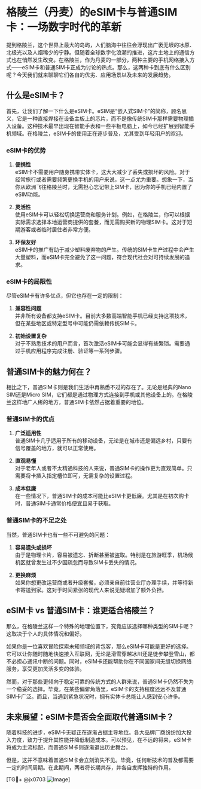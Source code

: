 # 格陵兰（丹麦）的eSIM卡与普通SIM卡：一场数字时代的革新

提到格陵兰，这个世界上最大的岛屿，人们脑海中往往会浮现出广袤无垠的冰原、北极光以及人烟稀少的宁静。但随着全球数字化浪潮的推进，这片土地上的通信方式也在悄然发生改变。在格陵兰，作为丹麦的一部分，两种主要的手机网络接入方式——eSIM卡和普通SIM卡正成为讨论的热点。那么，这两种卡到底有什么区别呢？今天我们就来聊聊它们各自的优劣、应用场景以及未来的发展趋势。

## 什么是eSIM卡？

首先，让我们了解一下什么是eSIM卡。eSIM是“嵌入式SIM卡”的简称，顾名思义，它是一种直接焊接在设备主板上的芯片，而不是像传统SIM卡那样需要物理插入设备。这种技术最早出现在智能手表和一些平板电脑上，如今已经扩展到智能手机领域。在格陵兰，eSIM卡的使用正在逐步普及，尤其受到年轻用户的欢迎。

### eSIM卡的优势

1. **便携性**  
   eSIM卡不需要用户随身携带实体卡，这大大减少了丢失或损坏的风险。对于经常旅行或者需要频繁更换手机的用户来说，这一点尤为重要。想象一下，当你从欧洲飞往格陵兰时，无需担心忘记带上SIM卡，因为你的手机已经内置了eSIM功能。

2. **灵活性**  
   使用eSIM卡可以轻松切换运营商和服务计划。例如，在格陵兰，你可以根据实际需求选择本地运营商提供的套餐，而无需购买新的物理SIM卡。这对于短期游客或者临时居住者非常方便。

3. **环保友好**  
   eSIM卡的推广有助于减少塑料废弃物的产生。传统的SIM卡生产过程中会产生大量塑料，而eSIM卡完全避免了这一问题，符合现代社会对可持续发展的追求。

### eSIM卡的局限性

尽管eSIM卡有许多优点，但它也存在一定的限制：

1. **兼容性问题**  
   并非所有设备都支持eSIM卡。目前大多数高端智能手机已经支持这项技术，但在某些地区或特定型号中可能仍需依赖传统SIM卡。

2. **初始设置复杂**  
   对于不熟悉技术的用户而言，首次激活eSIM卡可能会显得有些繁琐。需要通过手机应用程序完成注册、验证等一系列步骤。

## 普通SIM卡的魅力何在？

相比之下，普通SIM卡则是我们生活中再熟悉不过的存在了。无论是经典的Nano SIM还是Micro SIM，它们都是通过物理方式连接到手机或其他设备上的。在格陵兰这样地广人稀的地方，普通SIM卡依然占据着重要的地位。

### 普通SIM卡的优点

1. **广泛适用性**  
   普通SIM卡几乎适用于所有的移动设备，无论是在城市还是偏远乡村，只要有信号覆盖的地方，就可以正常使用。

2. **直观易懂**  
   对于老年人或者不太精通科技的人来说，普通SIM卡的操作更为直观简单。只需要将卡插入指定槽位即可，无需复杂的设置过程。

3. **成本低廉**  
   在一些情况下，普通SIM卡的成本可能比eSIM卡更低廉。尤其是在初次购卡时，普通SIM卡通常价格便宜且易于获取。

### 普通SIM卡的不足之处

当然，普通SIM卡也有一些不可避免的问题：

1. **容易遗失或损坏**  
   由于是物理卡片，容易被遗忘、折断甚至被盗取。特别是在旅游旺季，机场候机区就曾发生过不少因疏忽而导致SIM卡丢失的情况。

2. **更换麻烦**  
   如果你想更改运营商或者升级套餐，必须亲自前往营业厅办理手续，并等待新卡寄送到家。这对于时间紧张的现代人来说无疑增加了额外负担。

## eSIM卡 vs 普通SIM卡：谁更适合格陵兰？

那么，在格陵兰这样一个特殊的地理位置下，究竟应该选择哪种类型的SIM卡呢？这取决于个人的具体情况和偏好。

如果你是一位喜欢冒险探索未知领域的背包客，那么eSIM卡可能是更好的选择。它可以让你随时随地快速接入互联网，无论是滑雪穿越冰川还是徒步攀登雪山，都不必担心通讯中断的问题。同时，eSIM卡还能帮助你在不同国家间无缝切换网络服务，享受更加灵活多变的体验。

然而，对于那些更倾向于稳定可靠的传统方式的人群来说，普通SIM卡仍然不失为一个稳妥的选择。毕竟，在某些偏僻角落里，eSIM卡的支持程度还远不及普通SIM卡广泛。而且，当遇到紧急状况时，拥有实体卡总能让人感到安心许多。

## 未来展望：eSIM卡是否会全面取代普通SIM卡？

随着科技的进步，eSIM卡无疑正在逐渐占据主导地位。各大品牌厂商纷纷加大投入力度，致力于提升其性能并降低制造成本。可以预见，在不远的将来，eSIM卡将成为主流标配，而普通SIM卡则逐渐退出历史舞台。

但是，这并不意味着普通SIM卡会立刻消失不见。毕竟，任何新技术的普及都需要一定的时间周期。在此期间，两者将长期共存，并各自发挥独特的作用。

[TG💪+ @jx0703 ![Image](https://github.com/user-attachments/assets/dbca1d08-cadb-493c-b0ec-ad6f7a83f270)]